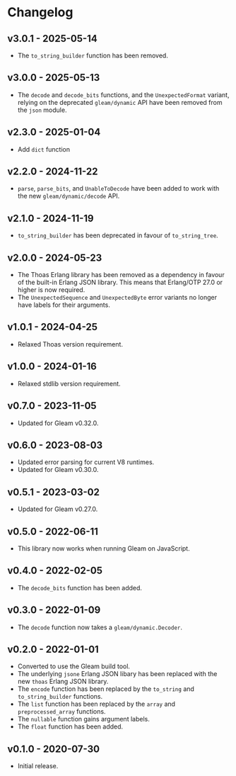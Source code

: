 # Changelog

## v3.0.1 - 2025-05-14

- The `to_string_builder` function has been removed.

## v3.0.0 - 2025-05-13

- The `decode` and `decode_bits` functions, and the `UnexpectedFormat` variant,
  relying on the deprecated `gleam/dynamic` API have been removed from the
  `json` module.

## v2.3.0 - 2025-01-04

- Add `dict` function

## v2.2.0 - 2024-11-22

- `parse`, `parse_bits`, and `UnableToDecode` have been added to work with the
  new `gleam/dynamic/decode` API.

## v2.1.0 - 2024-11-19

- `to_string_builder` has been deprecated in favour of `to_string_tree`.

## v2.0.0 - 2024-05-23

- The Thoas Erlang library has been removed as a dependency in favour of the
  built-in Erlang JSON library. This means that Erlang/OTP 27.0 or higher is now
  required.
- The `UnexpectedSequence` and `UnexpectedByte` error variants no longer have
  labels for their arguments.

## v1.0.1 - 2024-04-25

- Relaxed Thoas version requirement.

## v1.0.0 - 2024-01-16

- Relaxed stdlib version requirement.

## v0.7.0 - 2023-11-05

- Updated for Gleam v0.32.0.

## v0.6.0 - 2023-08-03

- Updated error parsing for current V8 runtimes.
- Updated for Gleam v0.30.0.

## v0.5.1 - 2023-03-02

- Updated for Gleam v0.27.0.

## v0.5.0 - 2022-06-11

- This library now works when running Gleam on JavaScript.

## v0.4.0 - 2022-02-05

- The `decode_bits` function has been added.

## v0.3.0 - 2022-01-09

- The `decode` function now takes a `gleam/dynamic.Decoder`.

## v0.2.0 - 2022-01-01

- Converted to use the Gleam build tool.
- The underlying `jsone` Erlang JSON libary has been replaced with the new
  `thoas` Erlang JSON library.
- The `encode` function has been replaced by the `to_string` and
  `to_string_builder` functions.
- The `list` function has been replaced by the `array` and `preprocessed_array`
  functions.
- The `nullable` function gains argument labels.
- The `float` function has been added.

## v0.1.0 - 2020-07-30

- Initial release.
